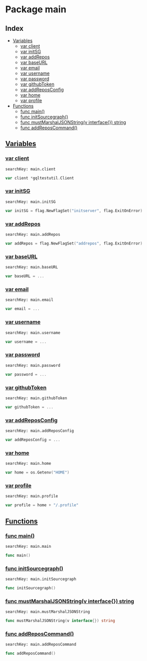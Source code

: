 # Package main

## Index

* [Variables](#var)
    * [var client](#client)
    * [var initSG](#initSG)
    * [var addRepos](#addRepos)
    * [var baseURL](#baseURL)
    * [var email](#email)
    * [var username](#username)
    * [var password](#password)
    * [var githubToken](#githubToken)
    * [var addReposConfig](#addReposConfig)
    * [var home](#home)
    * [var profile](#profile)
* [Functions](#func)
    * [func main()](#main)
    * [func initSourcegraph()](#initSourcegraph)
    * [func mustMarshalJSONString(v interface{}) string](#mustMarshalJSONString)
    * [func addReposCommand()](#addReposCommand)


## <a id="var" href="#var">Variables</a>

### <a id="client" href="#client">var client</a>

```
searchKey: main.client
```

```Go
var client *gqltestutil.Client
```

### <a id="initSG" href="#initSG">var initSG</a>

```
searchKey: main.initSG
```

```Go
var initSG = flag.NewFlagSet("initserver", flag.ExitOnError)
```

### <a id="addRepos" href="#addRepos">var addRepos</a>

```
searchKey: main.addRepos
```

```Go
var addRepos = flag.NewFlagSet("addrepos", flag.ExitOnError)
```

### <a id="baseURL" href="#baseURL">var baseURL</a>

```
searchKey: main.baseURL
```

```Go
var baseURL = ...
```

### <a id="email" href="#email">var email</a>

```
searchKey: main.email
```

```Go
var email = ...
```

### <a id="username" href="#username">var username</a>

```
searchKey: main.username
```

```Go
var username = ...
```

### <a id="password" href="#password">var password</a>

```
searchKey: main.password
```

```Go
var password = ...
```

### <a id="githubToken" href="#githubToken">var githubToken</a>

```
searchKey: main.githubToken
```

```Go
var githubToken = ...
```

### <a id="addReposConfig" href="#addReposConfig">var addReposConfig</a>

```
searchKey: main.addReposConfig
```

```Go
var addReposConfig = ...
```

### <a id="home" href="#home">var home</a>

```
searchKey: main.home
```

```Go
var home = os.Getenv("HOME")
```

### <a id="profile" href="#profile">var profile</a>

```
searchKey: main.profile
```

```Go
var profile = home + "/.profile"
```

## <a id="func" href="#func">Functions</a>

### <a id="main" href="#main">func main()</a>

```
searchKey: main.main
```

```Go
func main()
```

### <a id="initSourcegraph" href="#initSourcegraph">func initSourcegraph()</a>

```
searchKey: main.initSourcegraph
```

```Go
func initSourcegraph()
```

### <a id="mustMarshalJSONString" href="#mustMarshalJSONString">func mustMarshalJSONString(v interface{}) string</a>

```
searchKey: main.mustMarshalJSONString
```

```Go
func mustMarshalJSONString(v interface{}) string
```

### <a id="addReposCommand" href="#addReposCommand">func addReposCommand()</a>

```
searchKey: main.addReposCommand
```

```Go
func addReposCommand()
```

